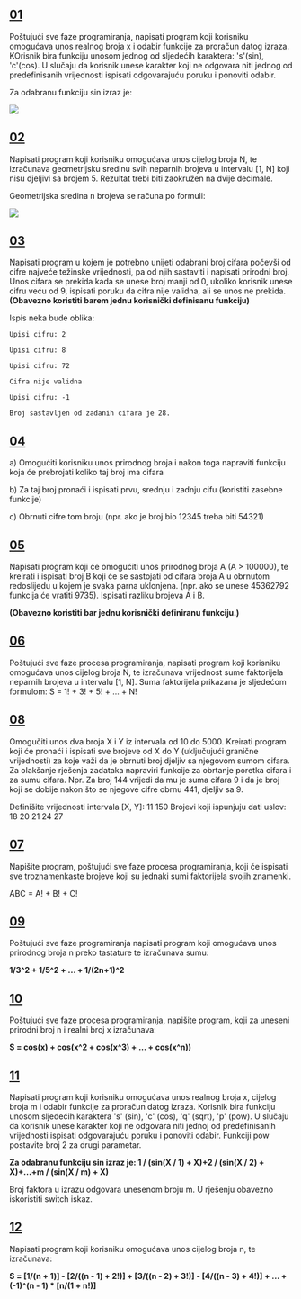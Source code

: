 ## [**01**](01.cpp)

Poštujući sve faze programiranja, napisati program koji korisniku omogućava unos realnog broja x i odabir funkcije za proračun datog izraza. KOrisnik bira funkciju unosom jednog od sljedećih karaktera: 's'(sin), 'c'(cos). U slučaju da korisnik unese karakter koji ne odgovara niti jednog od predefinisanih vrijednosti ispisati odgovarajuću poruku i ponoviti odabir.

Za odabranu funkciju sin izraz je:

![](https://i.postimg.cc/V65nFr3p/Screenshot-1.png)

## [**02**](02.cpp)

Napisati program koji korisniku omogućava unos cijelog broja N, te izračunava geometrijsku sredinu svih neparnih brojeva u intervalu [1, N] koji nisu djeljivi sa brojem 5. Rezultat trebi biti zaokružen na dvije decimale.

Geometrijska sredina n brojeva se računa po formuli:

![](https://i.postimg.cc/SKnVLsCj/Screenshot-1.png)

## [**03**](03.cpp)

Napisati program u kojem je potrebno unijeti odabrani broj cifara počevši od cifre najveće težinske vrijednosti, pa od njih sastaviti i napisati prirodni broj. Unos cifara se prekida kada se unese broj manji od 0, ukoliko korisnik unese cifru veću od 9, ispisati poruku da cifra nije validna, ali se unos ne prekida. **(Obavezno koristiti barem jednu korisnički definisanu funkciju)**

Ispis neka bude oblika:

```
Upisi cifru: 2

Upisi cifru: 8

Upisi cifru: 72

Cifra nije validna

Upisi cifru: -1

Broj sastavljen od zadanih cifara je 28.
```

## [**04**](04.cpp)
 a) Omogućiti korisniku unos prirodnog broja i nakon toga napraviti funkciju koja će prebrojati koliko taj broj ima cifara

b) Za taj broj pronaći i ispisati prvu, srednju i zadnju cifu (koristiti zasebne funkcije)

c) Obrnuti cifre tom broju (npr. ako je broj bio 12345 treba biti 54321) 

## [**05**](05.cpp)
Napisati program koji će omogućiti unos prirodnog broja A (A > 100000), 
te kreirati i ispisati broj B koji će se sastojati od cifara broja A u obrnutom redoslijedu u kojem je svaka parna uklonjena. 
(npr. ako se unese 45362792 funkcija će vratiti 9735). Ispisati razliku brojeva A i B. 

**(Obavezno koristiti bar jednu korisnički definiranu funkciju.)**

## [**06**](06.cpp)

Poštujući sve faze procesa programiranja, napisati program koji korisniku omogućava unos cijelog broja N, 
te izračunava vrijednost sume faktorijela neparnih brojeva u intervalu [1, N]. Suma faktorijela prikazana je
sljedećom formulom: S = 1! + 3! + 5! + ... + N!


## [**08**](08.cpp)
Omogučiti unos dva broja X i Y iz intervala od 10 do 5000.
Kreirati program koji će pronaći i ispisati sve brojeve od X do Y (uključujući granične vrijednosti) za koje važi da je obrnuti broj djeljiv sa
njegovom sumom cifara.
Za olakšanje rješenja zadataka napraviri funkcije za obrtanje poretka cifara i za sumu cifara.
Npr. Za broj 144 vrijedi da mu je suma cifara 9 i da je broj koji se dobije nakon što se njegove cifre obrnu 441, djeljiv sa 9.

Definišite vrijednosti intervala [X, Y]: 11 150
Brojevi koji ispunjuju dati uslov: 18 20 21 24 27

## [**07**](07.cpp)

Napišite program, poštujući sve faze procesa programiranja, koji će  ispisati sve troznamenkaste brojeve koji su jednaki sumi faktorijela  svojih znamenki.

ABC = A! + B! + C!</i>
## [**09**](08.cpp)

Poštujući sve faze programiranja napisati program koji omogućava unos prirodnog broja n preko tastature te izračunava sumu:

**1/3^2 + 1/5^2 + ... + 1/(2n+1)^2**

## [**10**](10.cpp)
Poštujući sve faze procesa programiranja, napišite program, koji za uneseni prirodni broj n i realni broj x izračunava:

**S = cos(x) + cos(x^2 + cos(x^3) + ... + cos(x^n))**

## [**11**](11.cpp)

Napisati program koji korisniku omogućava unos realnog broja x, cijelog broja m i odabir funkcije za proračun datog izraza.
Korisnik bira funkciju unosom sljedećih karaktera 's' (sin), 'c' (cos), 'q' (sqrt), 'p' (pow). 
U slučaju da korisnik unese karakter koji ne odgovara niti jednoj od predefinisanih vrijednosti ispisati odgovarajuću poruku i ponoviti odabir. 
Funkciji pow postavite broj 2 za drugi parametar.

**Za odabranu funkciju sin izraz je: 1 / (sin(X / 1) + X)+2 / (sin(X / 2) + X)+...+m / (sin(X / m) + X)**

Broj faktora u izrazu odgovara unesenom broju m. 
U rješenju obavezno iskoristiti switch iskaz.

## [**12**](12.cpp)
Napisati program koji korisniku omogućava unos cijelog broja n, te izračunava: 

**S = [1/(n + 1)] - [2/((n - 1) + 2!)] + [3/((n - 2) + 3!)] - [4/((n - 3) + 4!)] + ... + (-1)^(n - 1) * [n/(1 + n!)]**
